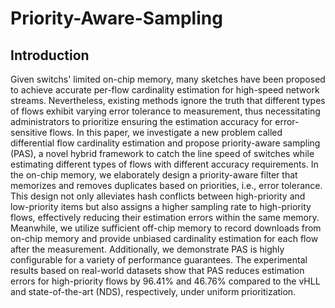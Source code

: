 # Priority-Aware-Sampling
## Introduction
Given switchs' limited on-chip memory, many sketches have been proposed to achieve accurate per-flow cardinality estimation for high-speed network streams. Nevertheless, existing methods ignore the truth that different types of flows exhibit varying error tolerance to measurement, thus necessitating administrators to prioritize ensuring the estimation accuracy for error-sensitive flows. In this paper, we investigate a new problem called differential flow cardinality estimation and propose priority-aware sampling (PAS), a novel hybrid framework to catch the line speed of switches while estimating different types of flows with different accuracy requirements. In the on-chip memory, we elaborately design a priority-aware filter that memorizes and removes duplicates based on priorities, i.e., error tolerance. This design not only alleviates hash conflicts between high-priority and low-priority items but also assigns a higher sampling rate to high-priority flows, effectively reducing their estimation errors within the same memory. Meanwhile, we utilize sufficient off-chip memory to record downloads from on-chip memory and provide unbiased cardinality estimation for each flow after the measurement. Additionally, we demonstrate PAS is highly configurable for a variety of performance guarantees. The experimental results based on real-world datasets show that PAS reduces estimation errors for high-priority flows by 96.41% and 46.76% compared to the vHLL and state-of-the-art (NDS), respectively, under uniform prioritization.
